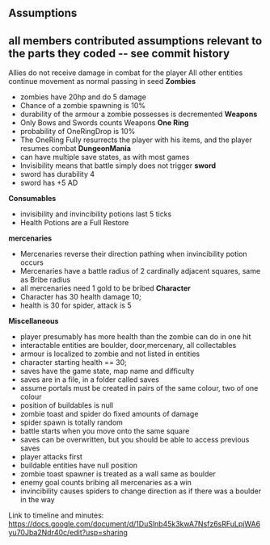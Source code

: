 Assumptions 
------------------------------------------------------------------------------------------
all members contributed assumptions relevant to the parts they coded -- see commit history
------------------------------------------------------------------------------------------
Allies do not receive damage in combat for the player
All other entities continue movement as normal
passing in seed
**Zombies**
- zombies have 20hp and do 5 damage
- Chance of a zombie spawning is 10% 
- durability of the armour a zombie possesses is decremented 
**Weapons**
- Only Bows and Swords counts Weapons
**One Ring**
 - probability of OneRingDrop is 10%
 - The OneRing Fully resurrects the player with his items, and the player resumes combat
 **DungeonMania**
- can have multiple save states, as with most games
- Invisibility means that battle simply does not trigger
**sword**
- sword has durability 4 
- sword has +5 AD

**Consumables**
- invisibility and invincibility potions last 5 ticks
- Health Potions are a Full Restore

**mercenaries**
- Mercenaries reverse their direction pathing when invincibility potion occurs
- Mercenaries have a battle radius of 2 cardinally adjacent squares, same as Bribe radius
- all mercenaries need 1 gold to be bribed
**Character**
- Character has 30 health damage 10;
- health is 30 for spider, attack is 5

**Miscellaneous**
- player presumably has more health than the zombie can do in one hit
- interactable entities are  boulder, door,mercenary, all collectables 
- armour is localized to zombie and not listed in entities
- character starting health == 30;
- saves have the game state, map name and difficulty
- saves are in a file, in a folder called saves
- assume portals must be created in pairs of the same colour, two of one colour
- position of buildables is null
- zombie toast and spider do fixed amounts of damage
- spider spawn is totally random
- battle starts when you move onto the same square
- saves can be overwritten, but you should be able to access previous saves
- player attacks first
- buildable entities have null position
- zombie toast spawner is treated as a wall same as boulder
- enemy goal counts bribing all mercenaries as a win
- invincibility causes spiders to change direction as if there was a boulder in the way

Link to timeline and minutes: https://docs.google.com/document/d/1DuSlnb45k3kwA7Nsfz6sRFuLpjWA6yu70Jba2Ndr40c/edit?usp=sharing